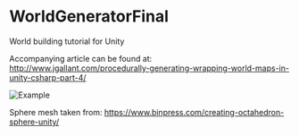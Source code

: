 # WorldGeneratorFinal

World building tutorial for Unity

Accompanying article can be found at:
http://www.jgallant.com/procedurally-generating-wrapping-world-maps-in-unity-csharp-part-4/


![Example](http://www.jgallant.com/wp-content/uploads/2019/05/worldgen1.png "Example")

Sphere mesh taken from:  https://www.binpress.com/creating-octahedron-sphere-unity/
